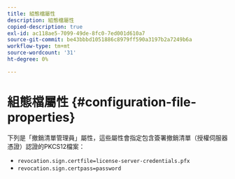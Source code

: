 ```yaml
---
title: 組態檔屬性
description: 組態檔屬性
copied-description: true
exl-id: ac118ae5-7099-49de-8fc0-7ed001d610a7
source-git-commit: be43bbbd1051886c8979ff590a3197b2a7249b6a
workflow-type: tm+mt
source-wordcount: '31'
ht-degree: 0%

---
```


# 組態檔屬性 {#configuration-file-properties}

下列是「撤銷清單管理員」屬性，這些屬性會指定包含簽署撤銷清單（授權伺服器憑證）認證的PKCS12檔案：

* `revocation.sign.certfile=license-server-credentials.pfx`
* `revocation.sign.certpass=password`
